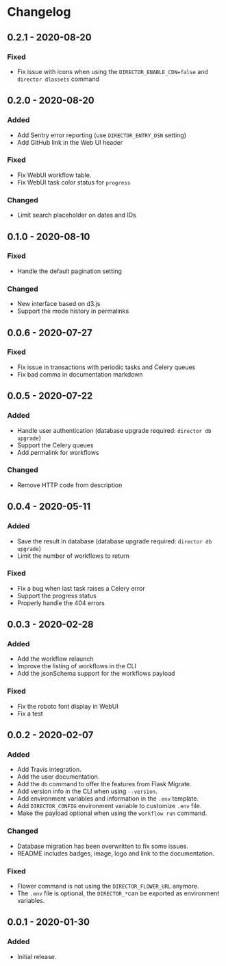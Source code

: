 # Changelog

## 0.2.1 - 2020-08-20
### Fixed
- Fix issue with icons when using the `DIRECTOR_ENABLE_CDN=false` and  `director dlassets` command


## 0.2.0 - 2020-08-20
### Added
- Add Sentry error reporting (use `DIRECTOR_ENTRY_DSN` setting)
- Add GitHub link in the Web UI header

### Fixed
- Fix WebUI workflow table.
- Fix WebUI task color status for `progress`

### Changed
- Limit search placeholder on dates and IDs

## 0.1.0 - 2020-08-10
### Fixed
- Handle the default pagination setting

### Changed
- New interface based on d3.js
- Support the mode history in permalinks


## 0.0.6 - 2020-07-27
### Fixed
- Fix issue in transactions with periodic tasks and Celery queues
- Fix bad comma in documentation markdown


## 0.0.5 - 2020-07-22
### Added
- Handle user authentication (database upgrade required: `director db upgrade`)
- Support the Celery queues
- Add permalink for workflows

### Changed
- Remove HTTP code from description


## 0.0.4 - 2020-05-11
### Added
- Save the result in database (database upgrade required: `director db upgrade`)
- Limit the number of workflows to return

### Fixed
- Fix a bug when last task raises a Celery error
- Support the progress status
- Properly handle the 404 errors


## 0.0.3 - 2020-02-28
### Added
- Add the workflow relaunch
- Improve the listing of workflows in the CLI
- Add the jsonSchema support for the workflows payload

### Fixed
- Fix the roboto font display in WebUI
- Fix a test


## 0.0.2 - 2020-02-07
### Added
- Add Travis integration.
- Add the user documentation.
- Add the `db` command to offer the features from Flask Migrate.
- Add version info in the CLI when using `--version`.
- Add environment variables and information in the `.env` template.
- Add `DIRECTOR_CONFIG` environment variable to customize `.env` file.
- Make the payload optional when using the `workflow run` command.

### Changed
- Database migration has been overwritten to fix some issues.
- README includes badges, image, logo and link to the documentation.

### Fixed
- Flower command is not using the `DIRECTOR_FLOWER_URL` anymore.
- The `.env` file is optional, the `DIRECTOR_*`can be exported as environment variables.

## 0.0.1 - 2020-01-30
### Added
- Initial release.

